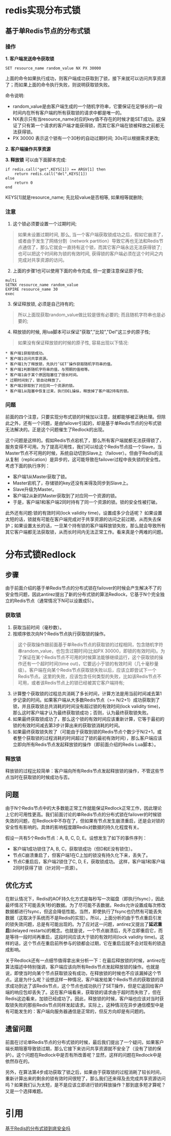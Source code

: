 # redis实现分布式锁

## 基于单Redis节点的分布式锁
### 操作
**1. 客户端发送命令获取锁**

```
SET resource_name random_value NX PX 30000
```
上面的命令如果执行成功，则客户端成功获取到了锁，接下来就可以访问共享资源了；而如果上面的命令执行失败，则说明获取锁失败。

命令说明:
* random_value是由客户端生成的一个随机字符串，它要保证在足够长的一段时间内在所有客户端的所有获取锁的请求中都是唯一的。
* NX表示只有当resource_name对应的key值不存在的时候才能SET成功。这保证了只有第一个请求的客户端才能获得锁，而其它客户端在锁被释放之前都无法获得锁。
* PX 30000 表示这个锁有一个30秒的自动过期时间; 30s可以根据需求更改;

**2. 客户端操作共享资源**

**3. 释放锁**
可以由下面脚本完成:

```
if redis.call("get",KEYS[1]) == ARGV[1] then
    return redis.call("del",KEYS[1])
else
    return 0
end
```
KEYS[1]就是resource_name; 先比较value是否相等, 如果相等就删除;

### 注意
1. 这个锁必须要设置一个过期时间;
> 如果未设置过期时间, 那么, 当一个客户端获取锁成功之后，假如它崩溃了，或者由于发生了网络分割（network partition）导致它再也无法和Redis节点通信了，那么它就会一直持有这个锁，而其它客户端永远无法获得锁了; 也可以把这个时间称为锁的有效时间, 获得锁的客户端必须在这个时间之内完成对共享资源的访问。
2. 上面的步骤1也可以使用下面的命令完成, 但一定要注意保证原子性;

```
multi
SETNX resource_name random_value
EXPIRE resource_name 30
exec
```
3. 保证释放锁, 必须是自己持有的;
> 所以上面现获取random_value做比较是很有必要的; 而且随机字符串也是必要的;

4. 释放锁的时候, 用lua脚本可以保证"获取","比较","Del"这三步的原子性;
> 如果没有保证释放锁的时候的原子性, 容易出现以下情况: 
    
    * 客户端1获取锁成功。    
    * 客户端1访问共享资源。
    * 客户端1为了释放锁，先执行’GET’操作获取随机字符串的值。
    * 客户端1判断随机字符串的值，与预期的值相等。
    * 客户端1由于某个原因阻塞住了很长时间。
    * 过期时间到了，锁自动释放了。
    * 客户端2获取到了对应同一个资源的锁。
    * 客户端1从阻塞中恢复过来，执行DEL操纵，释放掉了客户端2持有的锁。

### 问题
前面的四个注意，只要实现分布式锁的时候加以注意，就都能够被正确处理。但除此之外，还有一个问题，是由failover引起的，却是基于单Redis节点的分布式锁无法解决的。正是这个问题催生了Redlock的出现。

这个问题是这样的。假如Redis节点宕机了，那么所有客户端就都无法获得锁了，服务变得不可用。为了提高可用性，我们可以给这个Redis节点挂一个Slave，当Master节点不可用的时候，系统自动切到Slave上（failover）。但由于Redis的主从复制（replication）是异步的，这可能导致在failover过程中丧失锁的安全性。考虑下面的执行序列：

* 客户端1从Master获取了锁。
* Master宕机了，存储锁的key还没有来得及同步到Slave上。
* Slave升级为Master。
* 客户端2从新的Master获取到了对应同一个资源的锁。
* 于是，客户端1和客户端2同时持有了同一个资源的锁。锁的安全性被打破。

此外还有问题:锁的有效时间(lock validity time)，设置成多少合适呢？
如果设置太短的话，锁就有可能在客户端完成对于共享资源的访问之前过期，从而失去保护；如果设置太长的话，一旦某个持有锁的客户端释放锁失败，那么就会导致所有其它客户端都无法获取锁，从而长时间内无法正常工作。看来真是个两难的问题。


# 分布式锁Redlock

## 步骤
由于前面介绍的基于单Redis节点的分布式锁在failover的时候会产生解决不了的安全性问题，因此antirez提出了新的分布式锁的算法Redlock，它基于N个完全独立的Redis节点（通常情况下N可以设置成5）。

### 获取锁
1. 获取当前时间（毫秒数）。
2. 按顺序依次向N个Redis节点执行获取锁的操作。
> 这个获取操作跟前面基于单Redis节点的获取锁的过程相同，包含随机字符串random_value，也包含过期时间(比如PX 30000，即锁的有效时间)。为了保证在某个Redis节点不可用的时候算法能够继续运行，这个获取锁的操作还有一个超时时间(time out)，它要远小于锁的有效时间（几十毫秒量级）。客户端在向某个Redis节点获取锁失败以后，应该立即尝试下一个Redis节点。这里的失败，应该包含任何类型的失败，比如该Redis节点不可用，或者该Redis节点上的锁已经被其它客户端持有;
3. 计算整个获取锁的过程总共消耗了多长时间，计算方法是用当前时间减去第1步记录的时间。如果客户端从大多数Redis节点（>= N/2+1）成功获取到了锁，并且获取锁总共消耗的时间没有超过锁的有效时间(lock validity time)，那么这时客户端才认为最终获取锁成功；否则，认为最终获取锁失败。
4. 如果最终获取锁成功了，那么这个锁的有效时间应该重新计算，它等于最初的锁的有效时间减去第3步计算出来的获取锁消耗的时间。
5. 如果最终获取锁失败了（可能由于获取到锁的Redis节点个数少于N/2+1，或者整个获取锁的过程消耗的时间超过了锁的最初有效时间），那么客户端应该立即向所有Redis节点发起释放锁的操作（即前面介绍的Redis Lua脚本）。

### 释放锁
释放锁的过程比较简单：客户端向所有Redis节点发起释放锁的操作，不管这些节点当时在获取锁的时候成功与否。

## 问题

由于N个Redis节点中的大多数能正常工作就能保证Redlock正常工作，因此理论上它的可用性更高。我们前面讨论的单Redis节点的分布式锁在failover的时候锁失效的问题，在Redlock中不存在了，但如果有节点发生崩溃重启，还是会对锁的安全性有影响的。具体的影响程度跟Redis对数据的持久化程度有关。

假设一共有5个Redis节点：A, B, C, D, E。设想发生了如下的事件序列：

* 客户端1成功锁住了A, B, C，获取锁成功（但D和E没有锁住）。
* 节点C崩溃重启了，但客户端1在C上加的锁没有持久化下来，丢失了。
* 节点C重启后，客户端2锁住了C, D, E，获取锁成功。
这样，客户端1和客户端2同时获得了锁（针对同一资源）。

## 优化方式
在默认情况下，Redis的AOF持久化方式是每秒写一次磁盘（即执行fsync），因此最坏情况下可能丢失1秒的数据。为了尽可能不丢数据，Redis允许设置成每次修改数据都进行fsync，但这会降低性能。当然，即使执行了fsync也仍然有可能丢失数据（这取决于系统而不是Redis的实现）。所以，上面分析的由于节点重启引发的锁失效问题，总是有可能出现的。为了应对这一问题，antirez又提出了**延迟重启**(delayed restarts)的概念。也就是说，一个节点崩溃后，先不立即重启它，而是等待一段时间再重启，这段时间应该大于锁的有效时间(lock validity time)。这样的话，这个节点在重启前所参与的锁都会过期，它在重启后就不会对现有的锁造成影响。

关于Redlock还有一点细节值得拿出来分析一下：在最后释放锁的时候，antirez在算法描述中特别强调，客户端应该向所有Redis节点发起释放锁的操作。也就是说，即使当时向某个节点获取锁没有成功，在释放锁的时候也不应该漏掉这个节点。这是为什么呢？设想这样一种情况，客户端发给某个Redis节点的获取锁的请求成功到达了该Redis节点，这个节点也成功执行了SET操作，但是它返回给客户端的响应包却丢失了。这在客户端看来，获取锁的请求由于超时而失败了，但在Redis这边看来，加锁已经成功了。因此，释放锁的时候，客户端也应该对当时获取锁失败的那些Redis节点同样发起请求。实际上，这种情况在异步通信模型中是有可能发生的：客户端向服务器通信是正常的，但反方向却是有问题的。

## 遗留问题
前面在讨论单Redis节点的分布式锁的时候，最后我们提出了一个疑问，如果客户端长期阻塞导致锁过期，那么它接下来访问共享资源就不安全了（没有了锁的保护）。这个问题在Redlock中是否有所改善呢？显然，这样的问题在Redlock中是依然存在的。

另外，在算法第4步成功获取了锁之后，如果由于获取锁的过程消耗了较长时间，重新计算出来的剩余的锁有效时间很短了，那么我们还来得及去完成共享资源访问吗？如果我们认为太短，是不是应该立即进行锁的释放操作？那到底多短才算呢？又是一个选择难题。

# 引用
[基于Redis的分布式锁到底安全吗](http://zhangtielei.com/posts/blog-redlock-reasoning.html)
